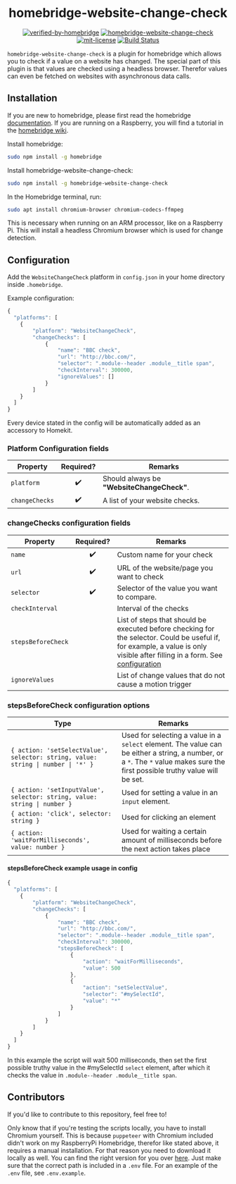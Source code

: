 <span align="center">

# homebridge-website-change-check

[![verified-by-homebridge](https://badgen.net/badge/homebridge/verified/purple)](https://github.com/homebridge/homebridge/wiki/Verified-Plugins)
[![homebridge-website-change-check](https://badgen.net/npm/v/homebridge-website-change-check?icon=npm)](https://www.npmjs.com/package/homebridge-website-change-check)
[![mit-license](https://badgen.net/npm/license/homebridge-website-change-check)](https://github.com/marcveens/homebridge-website-change-check/blob/master/LICENSE)
[![Build Status](https://travis-ci.com/marcveens/homebridge-website-change-check.svg?branch=master)](https://travis-ci.com/marcveens/homebridge-website-change-check)

</span>

`homebridge-website-change-check` is a plugin for homebridge which allows you to check if a value on a website has changed. The special part of this plugin is that values are checked using a headless browser. Therefor values can even be fetched on websites with asynchronous data calls.

## Installation

If you are new to homebridge, please first read the homebridge [documentation](https://www.npmjs.com/package/homebridge).
If you are running on a Raspberry, you will find a tutorial in the [homebridge wiki](https://github.com/homebridge/homebridge/wiki/Install-Homebridge-on-Raspbian).

Install homebridge:
```sh
sudo npm install -g homebridge
```

Install homebridge-website-change-check:
```sh
sudo npm install -g homebridge-website-change-check
```

In the Homebridge terminal, run:
```sh
sudo apt install chromium-browser chromium-codecs-ffmpeg
```

This is necessary when running on an ARM processor, like on a Raspberry Pi. This will install a headless Chromium browser which is used for change detection. 

## Configuration

Add the `WebsiteChangeCheck` platform in `config.json` in your home directory inside `.homebridge`.

Example configuration:

```js
{
  "platforms": [
    {
        "platform": "WebsiteChangeCheck",
        "changeChecks": [
            {
                "name": "BBC check",
                "url": "http://bbc.com/",
                "selector": ".module--header .module__title span",
                "checkInterval": 300000,
                "ignoreValues": []
            }
        ]
    }
  ]
}
```

Every device stated in the config will be automatically added as an accessory to Homekit. 

### Platform Configuration fields

Property | Required? | Remarks
--- | :-: | ---
`platform` | :heavy_check_mark: | Should always be **"WebsiteChangeCheck"**.
`changeChecks` | :heavy_check_mark: | A list of your website checks.

### changeChecks configuration fields
Property | Required? | Remarks
--- | :-: | ---
`name` | :heavy_check_mark: |Custom name for your check
`url` | :heavy_check_mark: | URL of the website/page you want to check
`selector` | :heavy_check_mark: | Selector of the value you want to compare. 
`checkInterval` | | Interval of the checks
`stepsBeforeCheck` | | List of steps that should be executed before checking for the selector. Could be useful if, for example, a value is only visible after filling in a form. See [configuration](#stepsbeforecheck-configuration-fields)
`ignoreValues` | | List of change values that do not cause a motion trigger
### stepsBeforeCheck configuration options
Type | Remarks 
--- | ---
`{ action: 'setSelectValue', selector: string, value: string \| number \| '*' }` | Used for selecting a value in a `select` element. The value can be either a string, a number, or a `*`. The `*` value makes sure the first possible truthy value will be set. 
`{ action: 'setInputValue', selector: string, value: string \| number }` | Used for setting a value in an `input` element.
`{ action: 'click', selector: string }` | Used for clicking an element
`{ action: 'waitForMilliseconds', value: number }` | Used for waiting a certain amount of milliseconds before the next action takes place

#### stepsBeforeCheck example usage in config
```js
{
  "platforms": [
    {
        "platform": "WebsiteChangeCheck",
        "changeChecks": [
            {
                "name": "BBC check",
                "url": "http://bbc.com/",
                "selector": ".module--header .module__title span",
                "checkInterval": 300000,
                "stepsBeforeCheck": [
                    {
                        "action": "waitForMilliseconds",
                        "value": 500
                    },
                    {
                        "action": "setSelectValue", 
                        "selector": "#mySelectId", 
                        "value": "*"
                    }
                ]
            }
        ]
    }
  ]
}
```
In this example the script will wait 500 milliseconds, then set the first possible truthy value in the #mySelectId `select` element, after which it checks the value in `.module--header .module__title span`.


## Contributors
If you'd like to contribute to this repository, feel free to! 
 
Only know that if you're testing the scripts locally, you have to install Chromium yourself. This is because `puppeteer` with Chromium included didn't work on my RaspberryPi Homebridge, therefor like stated above, it requires a manual installation. For that reason you need to download it locally as well. You can find the right version for you over [here](https://commondatastorage.googleapis.com/chromium-browser-snapshots/index.html). Just make sure that the correct path is included in a `.env` file. For an example of the `.env` file, see `.env.example`. 